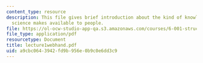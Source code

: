 ```yaml
---
content_type: resource
description: This file gives brief introduction about the kind of knowledge that computer
  science makes available to people.
file: https://ol-ocw-studio-app-qa.s3.amazonaws.com/courses/6-001-structure-and-interpretation-of-computer-programs-spring-2005/a9cbc0643942fd9b956e0b9c0e6dd3c9_lecture1webhand.pdf
file_type: application/pdf
resourcetype: Document
title: lecture1webhand.pdf
uid: a9cbc064-3942-fd9b-956e-0b9c0e6dd3c9
---
```

